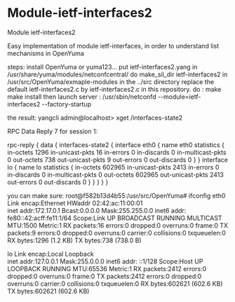 # Module-ietf-interfaces2
Module ietf-interfaces2

Easy implementation of module ietf-interfaces, in order to understand list mechanisms in OpenYuma

steps:
install OpenYuma or yuma123...
put ietf-interfaces2.yang  in /usr/share/yuma/modules/netconfcentral/
do make_sil_dir ietf-interfaces2 in /usr/src/OpenYuma/exmaple-modules
in the ../src directory replace the default ietf-interfaces2.c by ietf-interfaces2.c in this repository.
do : 
make
make install
then launch server : /usr/sbin/netconfd --module=ietf-interfaces2 --factory-startup

the result:
yangcli admin@localhost> xget /interfaces-state2

RPC Data Reply 7 for session 1:

rpc-reply {
  data {
    interfaces-state2 {
      interface eth0 {
        name eth0
        statistics {
          in-octets 1296
          in-unicast-pkts 16
          in-errors 0
          in-discards 0
          in-multicast-pkts 0
          out-octets 738
          out-unicast-pkts 9
          out-errors 0
          out-discards 0
        }
      }
      interface lo {
        name lo
        statistics {
          in-octets 602965
          in-unicast-pkts 2413
          in-errors 0
          in-discards 0
          in-multicast-pkts 0
          out-octets 602965
          out-unicast-pkts 2413
          out-errors 0
          out-discards 0
        }
      }
    }
  }
}

you can make sure:
root@f582b13d4b55:/usr/src/OpenYuma# ifconfig
eth0      Link encap:Ethernet  HWaddr 02:42:ac:11:00:01  
          inet addr:172.17.0.1  Bcast:0.0.0.0  Mask:255.255.0.0
          inet6 addr: fe80::42:acff:fe11:1/64 Scope:Link
          UP BROADCAST RUNNING MULTICAST  MTU:1500  Metric:1
          RX packets:16 errors:0 dropped:0 overruns:0 frame:0
          TX packets:9 errors:0 dropped:0 overruns:0 carrier:0
          collisions:0 txqueuelen:0 
          RX bytes:1296 (1.2 KB)  TX bytes:738 (738.0 B)

lo        Link encap:Local Loopback  
          inet addr:127.0.0.1  Mask:255.0.0.0
          inet6 addr: ::1/128 Scope:Host
          UP LOOPBACK RUNNING  MTU:65536  Metric:1
          RX packets:2412 errors:0 dropped:0 overruns:0 frame:0
          TX packets:2412 errors:0 dropped:0 overruns:0 carrier:0
          collisions:0 txqueuelen:0 
          RX bytes:602621 (602.6 KB)  TX bytes:602621 (602.6 KB)
